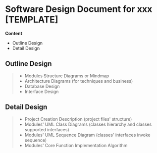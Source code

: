 # Software Design Document for xxx [TEMPLATE]

**Content**

- Outline Design
- Detail Design

## Outline Design

> - Modules Structure Diagrams or Mindmap
> - Architecture Diagrams (for techniques and business)
> - Database Design
> - Interface Design

## Detail Design

> - Project Creation Description (project files' structure)
> - Modules' UML Class Diagrams (classes hierarchy and classes supported interfaces)
> - Modules' UML Sequence Diagram (classes' interfaces invoke sequence)
> - Modules' Core Function Implementation Algorithm